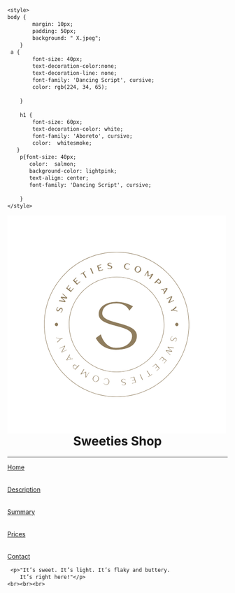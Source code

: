 <!DOCTYPE html>
<html>
    <link rel="preconnect" href="https://fonts.googleapis.com">
    <link rel="preconnect" href="https://fonts.gstatic.com" crossorigin>
    <link href="https://fonts.googleapis.com/css2?family=Dancing+Script:wght@600&display=swap" rel="stylesheet">
    <link rel="preconnect" href="https://fonts.googleapis.com">
<link rel="preconnect" href="https://fonts.gstatic.com" crossorigin>
<link href="https://fonts.googleapis.com/css2?family=Aboreto&display=swap" rel="stylesheet">
    
    <style>
    body {
            margin: 10px; 
            padding: 50px;
            background: " X.jpeg";
        }
     a {
            font-size: 40px; 
            text-decoration-color:none;
            text-decoration-line: none;
            font-family: 'Dancing Script', cursive;
            color: rgb(224, 34, 65);
            
        }
        
        h1 {
            font-size: 60px; 
            text-decoration-color: white;
            font-family: 'Aboreto', cursive;
            color:  whitesmoke;
       }
        p{font-size: 40px;
           color:  salmon;
           background-color: lightpink;
           text-align: center;
           font-family: 'Dancing Script', cursive;
           
        }
    </style>
<body background="X.jpeg">
    <img align="left" src="logo-removebg-preview (1).png">
    <h1 align="center">Sweeties Shop</h1><hr>
    <a  href="my business.html"align="center">Home</a> <br><br><br>
    <a href="Description.html">Description</a><br><br><br>
    <a href="Executive Summary.html"> Summary</a><br><br><br>
    <a href="prices.html">Prices</a><br><br><br>
    <a href="contact.html">Contact</a>
    
     <p>"It’s sweet. It’s light. It’s flaky and buttery. 
        It’s right here!"</p>
    <br><br><br>

</body>
</html>
